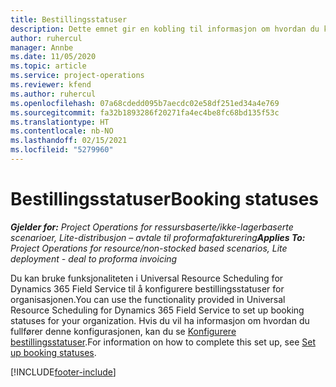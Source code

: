 ```yaml
---
title: Bestillingsstatuser
description: Dette emnet gir en kobling til informasjon om hvordan du konfigurerer bestillingsstatuser i Project Operations.
author: ruhercul
manager: Annbe
ms.date: 11/05/2020
ms.topic: article
ms.service: project-operations
ms.reviewer: kfend
ms.author: ruhercul
ms.openlocfilehash: 07a68cdedd095b7aecdc02e58df251ed34a4e769
ms.sourcegitcommit: fa32b1893286f20271fa4ec4be8fc68bd135f53c
ms.translationtype: HT
ms.contentlocale: nb-NO
ms.lasthandoff: 02/15/2021
ms.locfileid: "5279960"
---
```

# <a name="booking-statuses"></a><span data-ttu-id="dd9ac-103">Bestillingsstatuser</span><span class="sxs-lookup"><span data-stu-id="dd9ac-103">Booking statuses</span></span>

<span data-ttu-id="dd9ac-104">_**Gjelder for:** Project Operations for ressursbaserte/ikke-lagerbaserte scenarioer, Lite-distribusjon – avtale til proformafakturering_</span><span class="sxs-lookup"><span data-stu-id="dd9ac-104">_**Applies To:** Project Operations for resource/non-stocked based scenarios, Lite deployment - deal to proforma invoicing_</span></span>

<span data-ttu-id="dd9ac-105">Du kan bruke funksjonaliteten i Universal Resource Scheduling for Dynamics 365 Field Service til å konfigurere bestillingsstatuser for organisasjonen.</span><span class="sxs-lookup"><span data-stu-id="dd9ac-105">You can use the functionality provided in Universal Resource Scheduling for Dynamics 365 Field Service to set up booking statuses for your organization.</span></span> <span data-ttu-id="dd9ac-106">Hvis du vil ha informasjon om hvordan du fullfører denne konfigurasjonen, kan du se [Konfigurere bestillingsstatuser](https://docs.microsoft.com/dynamics365/field-service/set-up-booking-statuses).</span><span class="sxs-lookup"><span data-stu-id="dd9ac-106">For information on how to complete this set up, see [Set up booking statuses](https://docs.microsoft.com/dynamics365/field-service/set-up-booking-statuses).</span></span>


[!INCLUDE[footer-include](../includes/footer-banner.md)]
